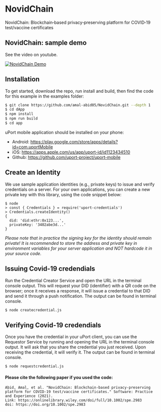 # NovidChain

NovidChain: Blockchain‐based privacy‐preserving platform for COVID‐19 test/vaccine certificates


## NovidChain: sample demo

See the video on youtube.

[![NovidChain Demo](https://img.youtube.com/vi/Zrn3Hzr45N0/mq3.jpg)](https://www.youtube.com/watch?v=Zrn3Hzr45N0)



## Installation

To get started, download the repo, run install and build, then find the code for this example in the examples folder:

``` bash
$ git clone https://github.com/amal-abid05/NovidChain.git --depth 1
$ cd dApp
$ npm install
$ npm run build
$ cd app
```

uPort mobile application should be installed on your phone:
- Android: https://play.google.com/store/apps/details?id=com.uportMobile
- iOS: https://apps.apple.com/us/app/uport-id/id1123434510
- Github: https://github.com/uport-project/uport-mobile


## Create an Identity

We use sample application identities (e.g., private keys) to issue and verify credentials on a server. For
your own applications, you can create a new private key with this library, using the code snippet below:

```
$ node
> const { Credentials } = require('uport-credentials')
> Credentials.createIdentity()
{
  did: 'did:ethr:0x123...',
  privateKey: '3402abe3d...'
}
```

*Please note that in practice the signing key for the identity should remain private!*
*It is recommended to store the address and private key in environment variables for your server application and NOT
hardcode it in your source code.*


## Issuing Covid-19 credendials

Run the Credential Creator Service and open the URL in the terminal console output. This will request your DID
(identifier) with a QR code on the browser; once it receives a response, it will issue a credential to that DID and
send it through a push notification. The output can be found in terminal console.

``` bash
$ node createcredential.js
```

## Verifying Covid-19 credendials 

Once you have the credential in your uPort client, you can use the Requestor Service by running and opening the URL in
the terminal console output. It will ask that you share the credential you just received. Upon receiving the credential,
it will verify it. The output can be found in terminal console.

``` bash
$ node requestcredential.js
```

#### Please cite the following paper if you used the code:

``` 
Abid, Amal, et al. "NovidChain: Blockchain‐based privacy‐preserving platform for COVID‐19 test/vaccine certificates." Software: Practice and Experience (2021).
Link: https://onlinelibrary.wiley.com/doi/full/10.1002/spe.2983
doi: https://doi.org/10.1002/spe.2983
```
